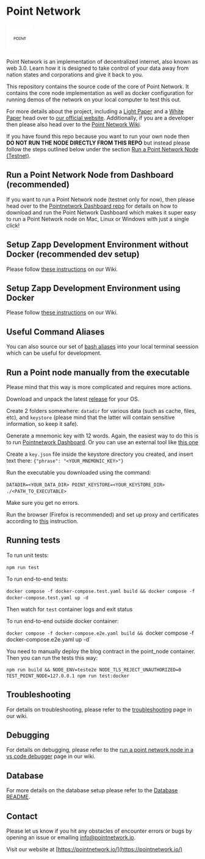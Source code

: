 # Point Network

![Point Network](./pointlogowhite.png)

Point Network is an implementation of decentralized internet, also known as web 3.0. Learn how it is designed to take control of your data away from nation states and corporations and give it back to you.

This repository contains the source code of the core of Point Network. It contains the core node implementation as well as docker configuration for running demos of the network on your local computer to test this out.

For more details about the project, including a [Light Paper](https://pointnetwork.io/files/PointNetworkBrochure-c003.pdf) and a [White Paper](https://docs.google.com/document/d/16bcqsnezTKnPyYI7g32gEkrmJE35z8U4Zj0lUUXXQDY/edit) head over to [our official website](https://pointnetwork.io/). Additionally, if you are a developer then please also head over to the [Point Network Wiki](https://pointnetwork.github.io).

If you have found this repo because you want to run your own node then **DO NOT RUN THE NODE DIRECTLY FROM THIS REPO** but instead please follow the steps outlined below under the section [Run a Point Network Node (Testnet)](#run-a-point-network-node-testnet).

## Run a Point Network Node from Dashboard (recommended)

If you want to run a Point Network node (testnet only for now), then please head over to the [Pointnetwork Dashboard repo](https://github.com/pointnetwork/pointnetwork-dashboard/blob/main/ALPHA.md) for details on how to download and run the Point Network Dashboard which makes it super easy to run a Point Network node on Mac, Linux or Windows with just a single click!

## Setup Zapp Development Environment without Docker (recommended dev setup)

Please follow [these instructions](https://pointnetwork.github.io/docs/build-zapp-dev-environment-direct-install) on our Wiki.

## Setup Zapp Development Environment using Docker

Please follow [these instructions](https://pointnetwork.github.io/docs/build-zapp-dev-environment-docker#create-a-point-network-profile-in-firefox) on our Wiki.

## Useful Command Aliases

You can also source our set of [bash aliases](.bash_alias) into your local terminal seession which can be useful for development.

## Run a Point node manually from the executable

Please mind that this way is more complicated and requires more actions.

Download and unpack the latest [release](https://github.com/pointnetwork/pointnetwork/releases) for your OS.

Create 2 folders somewhere: `datadir` for various data (such as cache, files, etc), and `keystore` (please mind that the latter will contain sensitive information, so keep it safe).

Generate a mnemonic key with 12 words. Again, the easiest way to do this is to run [Pointnetwork Dashboard](https://github.com/pointnetwork/pointnetwork-dashboard/blob/main/ALPHA.md). Or you can use an external tool like [this one](https://iancoleman.io/bip39/)

Create a `key.json` file inside the keystore directory you created, and insert text there: `{"phrase": "<YOUR_MNEMONIC_KEY>"}`

Run the executable you downloaded using the command:

`DATADIR=<YOUR_DATA_DIR> POINT_KEYSTORE=<YOUR_KEYSTORE_DIR> ./<PATH_TO_EXECUTABLE>`

Make sure you get no errors.

Run the browser (Firefox is recommended) and set up proxy and certificates according to [this](https://pointnetwork.github.io/docs/build-zapp-dev-environment-docker#create-a-point-network-profile-in-firefox) instruction.

## Running tests

To run unit tests:

`npm run test`

To run end-to-end tests:

`docker compose -f docker-compose.test.yaml build &&
docker compose -f docker-compose.test.yaml up -d`

Then watch for `test` container logs and exit status

To run end-to-end outside docker container:

`docker compose -f docker-compose.e2e.yaml build &&
`docker compose -f docker-compose.e2e.yaml up -d`

You need to manually deploy the blog contract in the point_node container.
Then you can run the tests this way:

```
npm run build && NODE_ENV=teste2e NODE_TLS_REJECT_UNAUTHORIZED=0 TEST_POINT_NODE=127.0.0.1 npm run test:docker
```

## Troubleshooting

For details on troubleshooting, please refer to the [troubleshooting](https://pointnetwork.github.io/docs/troubleshooting#troubleshooting) page in our wiki.

## Debugging

For details on debugging, please refer to the [run a point network node in a vs code debugger](https://pointnetwork.github.io/docs/debugging#run-a-point-network-node-in-a-vs-code-debugger) page in our wiki.

## Database

For more details on the database setup please refer to the [Database README](src/db/README.md).

## Contact

Please let us know if you hit any obstacles of encounter errors or bugs by opening an issue or emailing info@pointnetwork.io.

Visit our website at [https://pointnetwork.io/](https://pointnetwork.io/)
